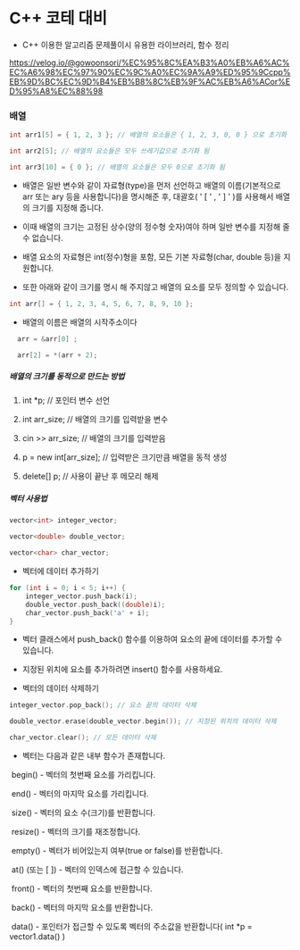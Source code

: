 # C++ 코테 대비

* C++ 이용한 알고리즘 문제풀이시 유용한 라이브러리, 함수 정리

https://velog.io/@gowoonsori/%EC%95%8C%EA%B3%A0%EB%A6%AC%EC%A6%98%EC%97%90%EC%9C%A0%EC%9A%A9%ED%95%9Ccpp%EB%9D%BC%EC%9D%B4%EB%B8%8C%EB%9F%AC%EB%A6%ACor%ED%95%A8%EC%88%98



### 배열

```c++
int arr1[5] = { 1, 2, 3 }; // 배열의 요소들은 { 1, 2, 3, 0, 0 } 으로 초기화 됨

int arr2[5]; // 배열의 요소들은 모두 쓰레기값으로 초기화 됨

int arr3[10] = { 0 }; // 배열의 요소들은 모두 0으로 초기화 됨
```

* 배열은 일반 변수와 같이 자료형(type)을 먼저 선언하고 배열의 이름(기본적으로 arr 또는 ary 등을 사용합니다)을 명시해준 후, 대괄호( ' [ ' , ' ] ' )를 사용해서 배열의 크기를 지정해 줍니다. 

* 이때 배열의 크기는 고정된 상수(양의 정수형 숫자)여야 하며 일반 변수를 지정해 줄 수 없습니다.

* 배열 요소의 자료형은 int(정수)형을 포함, 모든 기본 자료형(char, double 등)을 지원합니다.

* 또한 아래와 같이 크기를 명시 해 주지않고 배열의 요소를 모두 정의할 수 있습니다.

```c++
int arr[] = { 1, 2, 3, 4, 5, 6, 7, 8, 9, 10 };
```

* 배열의 이름은 배열의 시작주소이다

```c++
  arr = &arr[0] ;

  arr[2] = *(arr + 2);
```

##### 배열의 크기를 동적으로 만드는 방법

1.  int *p; // 포인터 변수 선언

2. int arr_size; // 배열의 크기를 입력받을 변수

3. cin >> arr_size; // 배열의 크기를 입력받음

4. p = new int[arr_size]; // 입력받은 크기만큼 배열을 동적 생성

5. delete[] p; // 사용이 끝난 후 메모리 해제

##### 벡터 사용법

```c++
vector<int> integer_vector;

vector<double> double_vector;

vector<char> char_vector;
```

* 벡터에 데이터 추가하기

```c++
for (int i = 0; i < 5; i++) {
    integer_vector.push_back(i);
    double_vector.push_back((double)i);
    char_vector.push_back('a' + i);
}
```

*  벡터 클래스에서 push_back() 함수를 이용하여 요소의 끝에 데이터를 추가할 수 있습니다.

* 지정된 위치에 요소를 추가하려면 insert() 함수를 사용하세요.

* 벡터의 데이터 삭제하기

```c++
integer_vector.pop_back(); // 요소 끝의 데이터 삭제

double_vector.erase(double_vector.begin()); // 지정된 위치의 데이터 삭제

char_vector.clear(); // 모든 데이터 삭제
```

* 벡터는 다음과 같은 내부 함수가 존재합니다.

​    begin() - 벡터의 첫번째 요소를 가리킵니다.

​    end() - 벡터의 마지막 요소를 가리킵니다.

​    size() - 벡터의 요소 수(크기)를 반환합니다.

​    resize() - 벡터의 크기를 재조정합니다.

​    empty() - 벡터가 비어있는지 여부(true or false)를 반환합니다.

​    at() (또는 [ ]) - 벡터의 인덱스에 접근할 수 있습니다.

​    front() - 벡터의 첫번째 요소를 반환합니다.

​    back() - 벡터의 마지막 요소를 반환합니다.

​    data() - 포인터가 접근할 수 있도록 벡터의 주소값을 반환합니다( int *p = vector1.data() )

